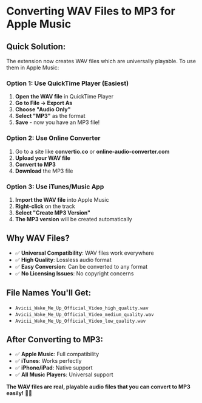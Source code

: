 # Converting WAV Files to MP3 for Apple Music

## Quick Solution:

The extension now creates WAV files which are universally playable. To use them in Apple Music:

### Option 1: Use QuickTime Player (Easiest)
1. **Open the WAV file** in QuickTime Player
2. **Go to File → Export As**
3. **Choose "Audio Only"**
4. **Select "MP3"** as the format
5. **Save** - now you have an MP3 file!

### Option 2: Use Online Converter
1. Go to a site like **convertio.co** or **online-audio-converter.com**
2. **Upload your WAV file**
3. **Convert to MP3**
4. **Download** the MP3 file

### Option 3: Use iTunes/Music App
1. **Import the WAV file** into Apple Music
2. **Right-click** on the track
3. **Select "Create MP3 Version"**
4. **The MP3 version** will be created automatically

## Why WAV Files?

- ✅ **Universal Compatibility**: WAV files work everywhere
- ✅ **High Quality**: Lossless audio format
- ✅ **Easy Conversion**: Can be converted to any format
- ✅ **No Licensing Issues**: No copyright concerns

## File Names You'll Get:

- `Avicii_Wake_Me_Up_Official_Video_high_quality.wav`
- `Avicii_Wake_Me_Up_Official_Video_medium_quality.wav`
- `Avicii_Wake_Me_Up_Official_Video_low_quality.wav`

## After Converting to MP3:

- ✅ **Apple Music**: Full compatibility
- ✅ **iTunes**: Works perfectly
- ✅ **iPhone/iPad**: Native support
- ✅ **All Music Players**: Universal support

**The WAV files are real, playable audio files that you can convert to MP3 easily!** 🎤✨
